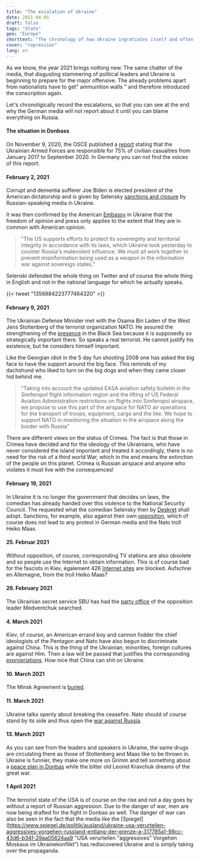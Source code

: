 ```yaml
---
title: "The escalation of Ukraine"
date: 2021-04-05
draft: false
tags: "State"
geo: "Europe"
shorttext: "The chronology of how Ukraine ingratiates itself and often shows what they stand for. Racism, fascism, poverty and social differences."
cover: "repression"
lang: en
---
```


As we know, the year 2021 brings nothing new. The same chatter of the media, that disgusting stammering of political leaders and Ukraine is beginning to prepare for the major offensive. The already problems apart from nationalists have to get" ammunition walls " and therefore introduced the conscription again.

Let's chronoligically record the escalations, so that you can see at the end why the German media will not report about it until you can blame everything on Russia.

#### The situation in Donbass

On November 9, 2020, the OSCE published a [report](/static/downloads/469734.pdf "CIVILIAN CASUALTIES IN THE CONFLICT-AFFECTED REGIONS OF EASTERN UKRAINE") stating that the Ukrainian Armed Forces are responsible for 75% of civilian casualties from January 2017 to September 2020. In Germany you can not find the voices of this report.

#### February 2, 2021

Corrupt and dementia sufferer Joe Biden is elected president of the American dictatorship and is given by Selensky [sanctions and closure](https://tass.ru/mezhdunarodnaya-panorama/10617021 "В ЕС оценивают последствия санкций Киева против телеканалов") by Russian-speaking media in Ukraine.

It was then confirmed by the American [Embassy](https://tass.ru/mezhdunarodnaya-panorama/10616161 "США поддержали решение Зеленского по введению санкций против украинских телеканалов") in Ukraine that the freedom of opinion and press only applies to the extent that they are in common with American opinion.

> "The US supports efforts to protect its sovereignty and territorial integrity in accordance with its laws, which Ukraine took yesterday to counter Russia's malevolent influence. We must all work together to prevent misinformation being used as a weapon in the information war against sovereign states."

Selenski defended the whole thing on Twitter and of course the whole thing in English and not in the national language for which he actually speaks.

{{< tweet "1356884223777464320" >}}


#### February 9, 2021

The Ukrainian Defense Minister met with the Osama Bin Laden of the West Jens Stoltenberg of the terrorist organization NATO. He assured the strengthening of the [presence](https://tass.ru/mezhdunarodnaya-panorama/10667129 "Киев предложил НАТО использовать воздушное пространство над Крымом для операций альянса") in the Black Sea because it is supposedly so strategically important there. So speaks a real terrorist. He cannot justify his existence, but he considers himself important.

Like the Georgian idiot in the 5 day fun shooting 2008 one has asked the big face to have the support around the big face. This reminds of my dachshund who liked to turn on the big dogs and when they came closer hid behind me.

> "Taking into account the updated EASA aviation safety bulletin in the Simferopol flight information region and the lifting of US Federal Aviation Administration restrictions on flights into Simferopol airspace, we propose to use this part of the airspace for NATO air operations for the transport of troops, equipment, cargo and the like. We hope to support NATO in monitoring the situation in the airspace along the border with Russia"

There are different views on the status of Crimea. The fact is that those in Crimea have decided and for the ideology of the Ukrainians, who have never considered the island important and treated it accordingly, there is no need for the risk of a third world War, which in the end means the extinction of the people on this planet. Crimea is Russian airspace and anyone who violates it must live with the consequences!

#### February 19, 2021

In Ukraine it is no longer the government that decides on laws, the comedian has already handed over this violence to the National Security Council. The requested what the comedian Selensky then by [Deskret](https://tass.ru/mezhdunarodnaya-panorama/10753411 "Зеленский ввел в действие решение СНБО о санкциях против Медведчука и других граждан") shall adopt. Sanctions, for example, also against their own [opposition](https://smotrim.ru/article/2526328 "СНБО ввел санкции против Медведчука, его жены и россиян"), which of course does not lead to any protest in German media and the Nato troll Heiko Maas.

#### 25. Februar 2021

Without opposition, of course, corresponding TV stations are also obsolete and so people use the Internet to obtain information. This is of course bad for the fascists in Kiev, également 426 [Internet sites](https://tass.ru/mezhdunarodnaya-panorama/10780711 "На Украине заблокируют более 400 сайтов, включая LiveJournal и РБК") are blocked. Aufschrei en Allemagne, from the troll Heiko Maas?

#### 26. February 2021

The Ukrainian secret service SBU has had the [party office](https://www.vesti.ru/article/2528808 "Игра в диктатора: Зеленский натравил СБУ на офис партии Медведчука") of the opposition leader Medventchuk searched.

#### 4. March 2021

Kiev, of course, an American errand boy and cannon fodder the chief ideologists of the Pentagon and Nato have also begun to discriminate against China. This is the thing of the Ukrainian, minorities, foreign cultures are against Him. Then a law will be passed that justifies the corresponding [expropriations](https://www.vesti.ru/finance/article/2532047 "Украина национализирует Мотор Сич, китайские инвесторы могут потерять $3,6 млрд"). How nice that China can shit on Ukraine.

#### 10. March 2021

The Minsk Agreement is [buried](https://www.ukrinform.ru/rubric-polytics/3205045-ermak-o-situacii-na-donbasse-plan-mira-lezit-na-stole.html "Ермак - о ситуации на Донбассе: План мира лежит на столе").

#### 11. March 2021

Ukraine talks openly about breaking the ceasefire. Nato should of course stand by its side and thus open the [war against Russia](https://tass.ru/mezhdunarodnaya-panorama/10884493 "Украина заявила о желании занять должности в штабе НАТО и командных структурах альянса").

#### 13. March 2021

As you can see from the leaders and speakers in Ukraine, the same drugs are circulating there as those of Stoltenberg and Maas like to be thrown in. Ukraine is funnier, they make one more on Grimm and tell something about a [peace plan in Donbas](https://tass.ru/mezhdunarodnaya-panorama/10898233 "Кравчук не исключает вероятность масштабного конфликта в Донбассе") while the bitter old Leonid Kravchuk dreams of the great war.

#### 1 April 2021

The terrorist state of the USA is of course on the rise and not a day goes by without a report of Russian aggression. Due to the danger of war, men are now being drafted for the fight in Donbas as well. The danger of war can also be seen in the fact that the media like the [Spiegel](https://www.spiegel.de/politik/ausland/ukraine-usa-verurteilen-aggressives-vorgehen-russland-entlang-der-grenze-a-317785a1-98cc-43d6-b34f-29aa05624aa9 "USA verurteilen "aggressives" Vorgehen Moskaus im Ukrainekonflikt") has rediscovered Ukraine and is simply taking over the propaganda.
